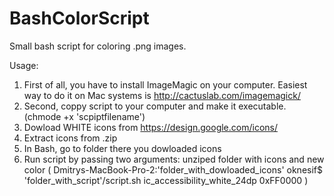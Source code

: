 # BashColorScript
Small bash script for coloring .png images.

Usage:

1. First of all, you have to install ImageMagic on your computer. Easiest way to do it on Mac systems is http://cactuslab.com/imagemagick/
2. Second, coppy script to your computer and make it executable. (chmode +x 'scpiptfilename')
3. Dowload WHITE icons from https://design.google.com/icons/
4. Extract icons from .zip
5. In Bash, go to folder there you dowloaded icons
6. Run script by passing two arguments: unziped folder with icons and new color ( Dmitrys-MacBook-Pro-2:'folder_with_dowloaded_icons' oknesif$ 'folder_with_script'/script.sh ic_accessibility_white_24dp 0xFF0000 )
